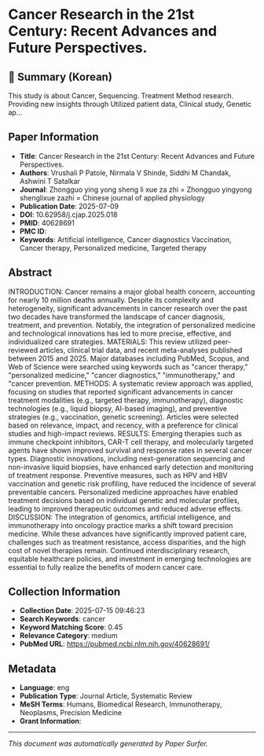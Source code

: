 # Cancer Research in the 21st Century: Recent Advances and Future Perspectives.

## 📝 Summary (Korean)
This study is about Cancer, Sequencing. Treatment Method research. Providing new insights through Utilized patient data, Clinical study, Genetic ap...

## Paper Information
- **Title**: Cancer Research in the 21st Century: Recent Advances and Future Perspectives.
- **Authors**: Vrushali P Patole, Nirmala V Shinde, Siddhi M Chandak, Ashwini T Satalkar
- **Journal**: Zhongguo ying yong sheng li xue za zhi = Zhongguo yingyong shenglixue zazhi = Chinese journal of applied physiology
- **Publication Date**: 2025-07-09
- **DOI**: 10.62958/j.cjap.2025.018
- **PMID**: 40628691
- **PMC ID**: 
- **Keywords**: Artificial intelligence, Cancer diagnostics Vaccination, Cancer therapy, Personalized medicine, Targeted therapy

## Abstract
INTRODUCTION: Cancer remains a major global health concern, accounting for nearly 10 million deaths annually. Despite its complexity and heterogeneity, significant advancements in cancer research over the past two decades have transformed the landscape of cancer diagnosis, treatment, and prevention. Notably, the integration of personalized medicine and technological innovations has led to more precise, effective, and individualized care strategies. MATERIALS: This review utilized peer-reviewed articles, clinical trial data, and recent meta-analyses published between 2015 and 2025. Major databases including PubMed, Scopus, and Web of Science were searched using keywords such as "cancer therapy," "personalized medicine," "cancer diagnostics," "immunotherapy," and "cancer prevention. METHODS: A systematic review approach was applied, focusing on studies that reported significant advancements in cancer treatment modalities (e.g., targeted therapy, immunotherapy), diagnostic technologies (e.g., liquid biopsy, AI-based imaging), and preventive strategies (e.g., vaccination, genetic screening). Articles were selected based on relevance, impact, and recency, with a preference for clinical studies and high-impact reviews. RESULTS: Emerging therapies such as immune checkpoint inhibitors, CAR-T cell therapy, and molecularly targeted agents have shown improved survival and response rates in several cancer types. Diagnostic innovations, including next-generation sequencing and non-invasive liquid biopsies, have enhanced early detection and monitoring of treatment response. Preventive measures, such as HPV and HBV vaccination and genetic risk profiling, have reduced the incidence of several preventable cancers. Personalized medicine approaches have enabled treatment decisions based on individual genetic and molecular profiles, leading to improved therapeutic outcomes and reduced adverse effects. DISCUSSION: The integration of genomics, artificial intelligence, and immunotherapy into oncology practice marks a shift toward precision medicine. While these advances have significantly improved patient care, challenges such as treatment resistance, access disparities, and the high cost of novel therapies remain. Continued interdisciplinary research, equitable healthcare policies, and investment in emerging technologies are essential to fully realize the benefits of modern cancer care.

## Collection Information
- **Collection Date**: 2025-07-15 09:46:23
- **Search Keywords**: cancer
- **Keyword Matching Score**: 0.45
- **Relevance Category**: medium
- **PubMed URL**: https://pubmed.ncbi.nlm.nih.gov/40628691/

## Metadata
- **Language**: eng
- **Publication Type**: Journal Article, Systematic Review
- **MeSH Terms**: Humans, Biomedical Research, Immunotherapy, Neoplasms, Precision Medicine
- **Grant Information**: 

---
*This document was automatically generated by Paper Surfer.*
